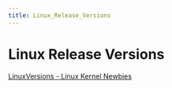 ```yaml
---
title: Linux_Release_Versions
---
```


# Linux Release Versions

[LinuxVersions - Linux Kernel Newbies](https://kernelnewbies.org/LinuxVersions)